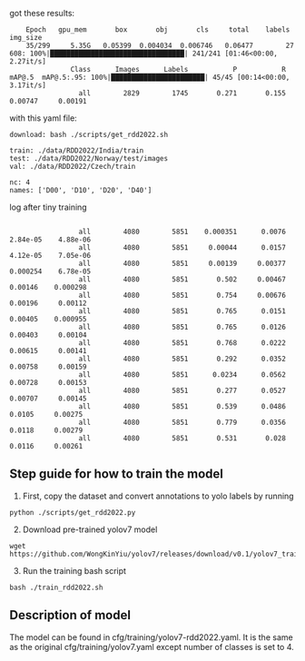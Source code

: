 got these results:
```
    Epoch   gpu_mem       box       obj       cls     total    labels  img_size
    35/299     5.35G   0.05399  0.004034  0.006746   0.06477        27       608: 100%|█████████████████████████████████| 241/241 [01:46<00:00,  2.27it/s]
               Class      Images      Labels           P           R      mAP@.5  mAP@.5:.95: 100%|███████████████████████| 45/45 [00:14<00:00,  3.17it/s]
                 all        2829        1745       0.271       0.155     0.00747     0.00191

```
with this yaml file:
```
download: bash ./scripts/get_rdd2022.sh

train: ./data/RDD2022/India/train
test: ./data/RDD2022/Norway/test/images
val: ./data/RDD2022/Czech/train

nc: 4
names: ['D00', 'D10', 'D20', 'D40']
```

log after tiny training
```

                 all        4080        5851    0.000351      0.0076    2.84e-05    4.88e-06
                 all        4080        5851     0.00044      0.0157    4.12e-05    7.05e-06
                 all        4080        5851     0.00139     0.00377    0.000254    6.78e-05
                 all        4080        5851       0.502     0.00467     0.00146    0.000298
                 all        4080        5851       0.754     0.00676     0.00196     0.00112
                 all        4080        5851       0.765      0.0151     0.00405    0.000955
                 all        4080        5851       0.765      0.0126     0.00403     0.00104
                 all        4080        5851       0.768      0.0222     0.00615     0.00141
                 all        4080        5851       0.292      0.0352     0.00758     0.00159
                 all        4080        5851      0.0234      0.0562     0.00728     0.00153
                 all        4080        5851       0.277      0.0527     0.00707     0.00145
                 all        4080        5851       0.539      0.0486      0.0105     0.00275
                 all        4080        5851       0.779      0.0356      0.0118     0.00279
                 all        4080        5851       0.531       0.028      0.0116     0.00261

```
## Step guide for how to train the model
1. First, copy the dataset and convert annotations to yolo labels by running
```
python ./scripts/get_rdd2022.py
```
2. Download pre-trained yolov7 model
```
wget https://github.com/WongKinYiu/yolov7/releases/download/v0.1/yolov7_training.pt
```
3. Run the training bash script
```
bash ./train_rdd2022.sh
```

## Description of model
The model can be found in cfg/training/yolov7-rdd2022.yaml. It is the same as the original cfg/training/yolov7.yaml except number of classes is set to 4.

